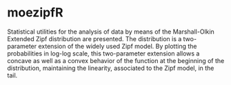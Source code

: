 # moezipfR
Statistical utilities for the analysis of data by means of the Marshall-Olkin Extended Zipf distribution are presented. The distribution is a two-parameter extension of the widely used Zipf model. By plotting the probabilities in log-log scale, this two-parameter extension allows a concave as well as a convex behavior of the function at the beginning of the distribution, maintaining the linearity, associated to the Zipf model, in the tail.
